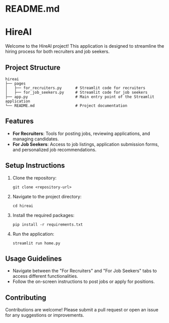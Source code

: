 # README.md

# HireAI

Welcome to the HireAI project! This application is designed to streamline the hiring process for both recruiters and job seekers.

## Project Structure

```
hireai
├── pages
│   ├── for_recruiters.py      # Streamlit code for recruiters
│   ├── for_job_seekers.py     # Streamlit code for job seekers
├── app.py                     # Main entry point of the Streamlit application
└── README.md                  # Project documentation
```

## Features

- **For Recruiters**: Tools for posting jobs, reviewing applications, and managing candidates.
- **For Job Seekers**: Access to job listings, application submission forms, and personalized job recommendations.

## Setup Instructions

1. Clone the repository:
   ```
   git clone <repository-url>
   ```
2. Navigate to the project directory:
   ```
   cd hireai
   ```
3. Install the required packages:
   ```
   pip install -r requirements.txt
   ```
4. Run the application:
   ```
   streamlit run home.py
   ```

## Usage Guidelines

- Navigate between the "For Recruiters" and "For Job Seekers" tabs to access different functionalities.
- Follow the on-screen instructions to post jobs or apply for positions.

## Contributing

Contributions are welcome! Please submit a pull request or open an issue for any suggestions or improvements.
